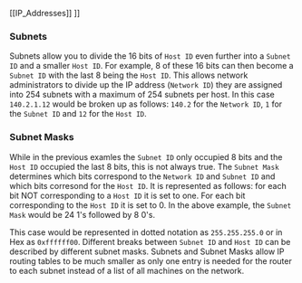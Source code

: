 
[[IP_Addresses]]	]]

### Subnets

Subnets allow you to divide the 16 bits of `Host ID` even further into a `Subnet ID` and a smaller `Host ID`. For example, 8 of these 16 bits can then become a `Subnet ID` with the last 8 being the `Host ID`. This allows network administrators to divide up the IP address (`Network ID`) they are assigned into 254 subnets with a maximum of 254 subnets per host. In this case `140.2.1.12` would be broken up as follows: `140.2` for the `Network ID`, `1` for the `Subnet ID` and `12` for the `Host ID`.

### Subnet Masks

While in the previous examles the `Subnet ID` only occupied 8 bits and the `Host ID` occupied the last 8 bits, this is not always true. The `Subnet Mask` determines which bits correspond to the `Network ID` and `Subnet ID` and which bits corresond for the `Host ID`. It is represented as follows: for each bit NOT corresponding to a `Host ID` it is set to one. For each bit corresponding to the `Host ID` it is set to 0. In the above example, the `Subnet Mask` would be 24 1's followed by 8 0's. 

This case would be represented in dotted notation as `255.255.255.0` or in Hex as `0xffffff00`. Different breaks between `Subnet ID` and `Host ID` can be described by different subnet masks. Subnets and Subnet Masks allow IP routing tables to be much smaller as only one entry is needed for the router to each subnet instead of a list of all machines on the network. 